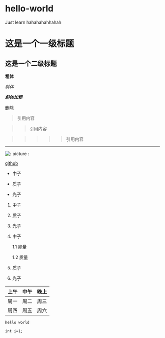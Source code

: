 # hello-world
Just learn
hahahahahhahah

# 这是一个一级标题

## 这是一个二级标题

**粗体**

*斜体*

***斜体加粗***

~~删除~~


>引用内容

>>引用内容

>>>>>引用内容

---



![: picture :](/home/jiaconglong/文档/markdown/ff.jpg)

[github](https://github.com/)


- 中子
* 质子
+ 光子



1. 中子
2. 质子
3. 光子


1. 中子

   1.1 能量

   1.2 质量

2. 质子
3. 光子



上午|中午|晚上
-|:-:|-:
周一  |  周二     |    周三
周四  |    周五   |   周六

`hello world `

```
int i=1;

```

